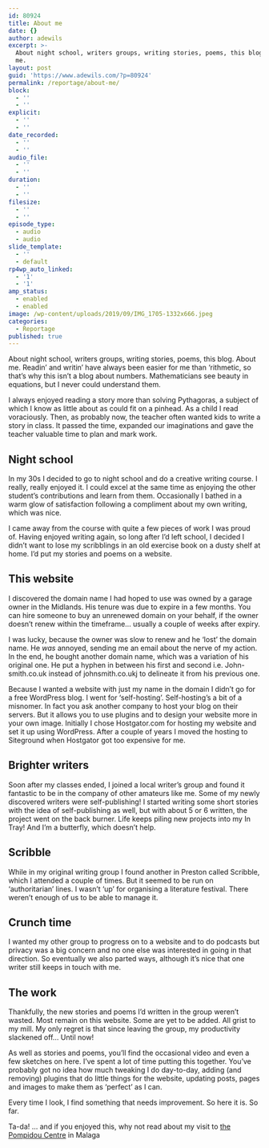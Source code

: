 ```yaml
---
id: 80924
title: About me
date: {}
author: adewils
excerpt: >-
  About night school, writers groups, writing stories, poems, this blog. About
  me.
layout: post
guid: 'https://www.adewils.com/?p=80924'
permalink: /reportage/about-me/
block:
  - ''
  - ''
explicit:
  - ''
  - ''
date_recorded:
  - ''
  - ''
audio_file:
  - ''
  - ''
duration:
  - ''
  - ''
filesize:
  - ''
  - ''
episode_type:
  - audio
  - audio
slide_template:
  - ''
  - default
rp4wp_auto_linked:
  - '1'
  - '1'
amp_status:
  - enabled
  - enabled
image: /wp-content/uploads/2019/09/IMG_1705-1332x666.jpeg
categories:
  - Reportage
published: true
---
```

  About night school, writers groups, writing stories, poems, this blog. About me.
Readin’ and writin’ have always been easier for me than ‘rithmetic, so that’s why this isn’t a blog about numbers. Mathematicians see beauty in equations, but I never could understand them.  

I always enjoyed reading a story more than solving Pythagoras, a subject of which I know as little about as could fit on a pinhead. As a child I read voraciously. Then, as probably now, the teacher often wanted kids to write a story in class. It passed the time, expanded our imaginations and gave the teacher valuable time to plan and mark work.  

## Night school
In my 30s I decided to go to night school and do a creative writing course. I really, really enjoyed it. I could excel at the same time as enjoying the other student’s contributions and learn from them. Occasionally I bathed in a warm glow of satisfaction following a compliment about my own writing, which was nice.   

I came away from the course with quite a few pieces of work I was proud of. Having enjoyed writing again, so long after I’d left school, I decided I didn’t want to lose my scribblings in an old exercise book on a dusty shelf at home. I’d put my stories and poems on a website.  

## This website
I discovered the domain name I had hoped to use was owned by a garage owner in the Midlands. His tenure was due to expire in a few months. You can hire someone to buy an unrenewed domain on your behalf, if the owner doesn’t renew within the timeframe… usually a couple of weeks after expiry.  

I was lucky, because the owner was slow to renew and he ‘lost’ the domain name. He _was_ annoyed, sending me an email about the nerve of my action. In the end, he bought another domain name, which was a variation of his original one. He put a hyphen in between his first and second i.e. John-smith.co.uk instead of johnsmith.co.ukj to delineate it from his previous one.  

Because I wanted a website with just my name in the domain I didn’t go for a free WordPress blog. I went for ‘self-hosting’. Self-hosting’s a bit of a misnomer. In fact you ask another company to host your blog on their servers. But it allows you to use plugins and to design your website more in your own image. Initially I chose Hostgator.com for hosting my website and set it up using WordPress. After a couple of years I moved the hosting to Siteground when Hostgator got too expensive for me.  

## Brighter writers
Soon after my classes ended, I joined a local writer’s group and found it fantastic to be in the company of other amateurs like me. Some of my newly discovered writers were self-publishing! I started writing some short stories with the idea of self-publishing as well, but with about 5 or 6 written, the project went on the back burner. Life keeps piling new projects into my In Tray! And I’m a butterfly, which doesn’t help.  

## Scribble
While in my originaI writing group I found another in Preston called Scribble, which I attended a couple of times. But it seemed to be run on ‘authoritarian’ lines. I wasn’t ‘up’ for organising a literature festival. There weren’t enough of us to be able to manage it.  

## Crunch time
I wanted my other group to progress on to a website and to do podcasts but privacy was a big concern and no one else was interested in going in that direction. So eventually we also parted ways, although it’s nice that one writer still keeps in touch with me.  

## The work
Thankfully, the new stories and poems I’d written in the group weren’t wasted. Most remain on this website. Some are yet to be added. All grist to my mill. My only regret is that since leaving the group, my productivity slackened off… Until now!  

As well as stories and poems, you’ll find the occasional video and even a few sketches on here. I’ve spent a lot of time putting this together. You’ve probably got no idea how much tweaking I do day-to-day, adding (and removing) plugins that do little things for the website, updating posts, pages and images to make them as ‘perfect’ as I can.  

Every time I look, I find something that needs improvement. So here it is. So far.  

Ta-da!
… and if you enjoyed this, why not read about my visit to [the Pompidou Centre](_posts/2021-08-16-cac-and-centre-pompidou-malaga-2-2.md) in Malaga
